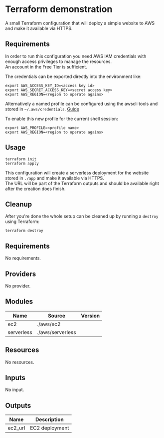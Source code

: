 # Terraform demonstration

A small Terraform configuration that will deploy a simple website to AWS and make it available via HTTPS.

## Requirements

In order to run this configuration you need AWS IAM credentials with enough access privileges to manage the resources.  
An account in the Free Tier is sufficient.

The credentials can be exported directly into the environment like:

```shell
export AWS_ACCESS_KEY_ID=<access key id>
export AWS_SECRET_ACCESS_KEY=<secret access key>
export AWS_REGION=<region to operate agains>
```

Alternatively a named profile can be configured using the awscli tools and stored in `~/.aws/credentials`. [Guide](https://docs.aws.amazon.com/cli/latest/userguide/cli-configure-profiles.html)

To enable this new profile for the current shell session:

```shell
export AWS_PROFILE=<profile name>
export AWS_REGION=<region to operate agains>
```

## Usage

```shell
terraform init
terraform apply
```

This configuration will create a serverless deployment for the website stored in `./app` and make it available via HTTPS.  
The URL will be part of the Terraform outputs and should be available right after the creation does finish.

## Cleanup

After you're done the whole setup can be cleaned up by running a `destroy` using Terraform:

```shell
terraform destroy
```

## Requirements

No requirements.

## Providers

No provider.

## Modules

| Name | Source | Version |
|------|--------|---------|
| ec2 | ./aws/ec2 |  |
| serverless | ./aws/serverless |  |

## Resources

No resources.

## Inputs

No input.

## Outputs

| Name | Description |
|------|-------------|
| ec2\_url | EC2 deployment |
